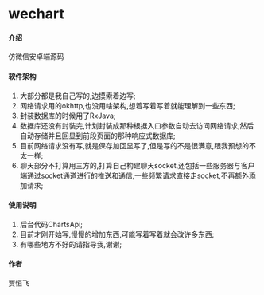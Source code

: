 # wechart

#### 介绍
仿微信安卓端源码

#### 软件架构

1. 大部分都是我自己写的,边摸索着边写;
2. 网络请求用的okhttp,也没用啥架构,想着写着写着就能理解到一些东西;
3. 封装数据库的时候用了RxJava;
4. 数据库还没有封装完,计划封装成那种根据入口参数自动去访问网络请求,然后自动存储并且回显到前段页面的那种响应式数据库;
5. 目前网络请求没有写,就是保存加回显写了,但是写的不是很满意,跟我预想的不太一样;
6. 聊天部分不打算用三方的,打算自己构建聊天socket,还包括一些服务器与客户端通过socket通道进行的推送和通信,一些频繁请求直接走socket,不再额外添加请求;

#### 使用说明

1. 后台代码ChartsApi;
2. 目前才刚开始写,慢慢的增加东西,可能写着写着就会改许多东西;
3. 有哪些地方不好的请指导我,谢谢;


#### 作者
贾恒飞
